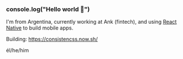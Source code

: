 ### console.log("Hello world 👋")

I'm from Argentina, currently working at Ank (fintech), and using [React Native](https://reactnative.dev/) to build mobile apps.

Building: https://consistencss.now.sh/

él/he/him

<!--
**mateosilguero/mateosilguero** is a ✨ _special_ ✨ repository because its `README.md` (this file) appears on your GitHub profile.

Here are some ideas to get you started:

- 🔭 I’m currently working on ...
- 🌱 I’m currently learning ...
- 👯 I’m looking to collaborate on ...
- 🤔 I’m looking for help with ...
- 💬 Ask me about ...
- 📫 How to reach me: ...
- 😄 Pronouns: ...
- ⚡ Fun fact: ...
-->
